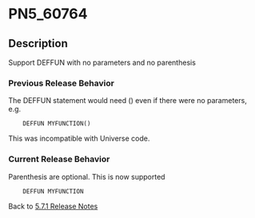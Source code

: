 # PN5_60764

<PageHeader />

## Description

Support DEFFUN with no parameters and no parenthesis

### Previous Release Behavior

The DEFFUN statement would need () even if there were no parameters, e.g.

```
    DEFFUN MYFUNCTION()
```

This was incompatible with Universe code.

### Current Release Behavior

Parenthesis are optional. This is now supported

```
    DEFFUN MYFUNCTION
```

Back to [5.7.1 Release Notes](./../jbase-5.7.1-release-notes/README.md)

<PageFooter />
